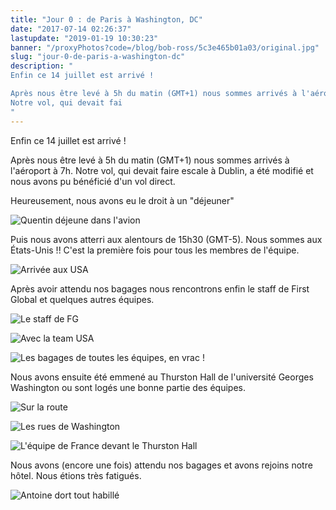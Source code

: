 ```yaml
---
title: "Jour 0 : de Paris à Washington, DC"
date: "2017-07-14 02:26:37"
lastupdate: "2019-01-19 10:30:23"
banner: "/proxyPhotos?code=/blog/bob-ross/5c3e465b01a03/original.jpg"
slug: "jour-0-de-paris-a-washington-dc"
description: " 
Enfin ce 14 juillet est arrivé !

Après nous être levé à 5h du matin (GMT+1) nous sommes arrivés à l'aéroport à 7h.
Notre vol, qui devait fai
"
---
```

Enfin ce 14 juillet est arrivé !

Après nous être levé à 5h du matin (GMT+1) nous sommes arrivés à l'aéroport à 7h.
Notre vol, qui devait faire escale à Dublin, a été modifié et nous avons pu bénéficié d'un vol direct.

Heureusement, nous avons eu le droit à un "déjeuner"

![Quentin déjeune dans l'avion](/proxyPhotos?code=/blog/bob-ross/5c3e465b7e066/50.jpg "Quentin déjeune dans l'avion")

Puis nous avons atterri aux alentours de 15h30 (GMT-5).
Nous sommes aux États-Unis !! C'est la première fois pour tous les membres de l'équipe. 

![Arrivée aux USA](/proxyPhotos?code=/blog/bob-ross/5c3e465b01a03/50.jpg "Arrivée aux USA")

Après avoir attendu nos bagages nous rencontrons enfin le staff de First Global et quelques autres équipes.

![Le staff de FG](/proxyPhotos?code=/blog/bob-ross/5c3e465c5002a/50.jpg "Le staff de FG")

![Avec la team USA](/proxyPhotos?code=/blog/bob-ross/5c3e465cb1efd/50.jpg "Avec la team USA")

![Les bagages de toutes les équipes, en vrac !](/proxyPhotos?code=/blog/bob-ross/5c3e465d1fec4/50.jpg "Les bagages de toutes les équipes, en vrac !")

Nous avons ensuite été emmené au Thurston Hall de l'université Georges Washington ou sont logés une bonne partie des équipes.

![Sur la route](/proxyPhotos?code=/blog/bob-ross/5c3e465d8411b/50.jpg "Sur la route")

![Les rues de Washington](/proxyPhotos?code=/blog/bob-ross/5c3e465e29ca4/50.jpg "Les rues de Washington")

![L'équipe de France devant le Thurston Hall](/proxyPhotos?code=/blog/bob-ross/5c3e465e8e5fb/50.jpg "L'équipe de France devant le Thurston Hall")

Nous avons (encore une fois) attendu nos bagages et avons rejoins notre hôtel.
Nous étions très fatigués.

![Antoine dort tout habillé](/proxyPhotos?code=/blog/bob-ross/5c3e465f29d0a/50.jpg "Antoine dort tout habillé")

    
